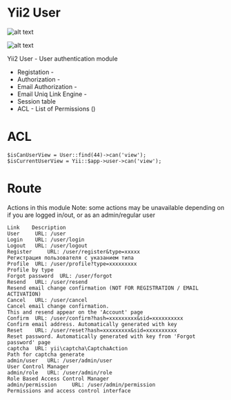 Yii2 User
=========

![alt text](http://images.mirocow.com/2014-02-19_03.24.42_rca639xskb.png)

![alt text](http://images.mirocow.com/2014-02-19_03.26.29_kufjlm2776.png)

Yii2 User - User authentication module

* Registation -
* Authorization - 
* Email Authorization -
* Email Uniq Link Engine -
* Session table
* ACL - List of Permissions ()

ACL
===

    $isCanUserView = User::find(44)->can('view');
    $isCurrentUserView = Yii::$app->user->can('view');
    
Route
=====

Actions in this module
Note: some actions may be unavailable depending on if you are logged in/out, or as an admin/regular user


    Link	Description
    User	 URL: /user
    Login	 URL: /user/login
    Logout	 URL: /user/logout
    Register	 URL: /user/register&type=xxxxx
    Регистрация пользователя с указанием типа
    Profile	 URL: /user/profile?type=xxxxxxxxx
    Profile by type
    Forgot password	 URL: /user/forgot
    Resend	 URL: /user/resend
    Resend email change confirmation (NOT FOR REGISTRATION / EMAIL ACTIVATION)
    Cancel	 URL: /user/cancel
    Cancel email change confirmation. 
    This and resend appear on the 'Account' page
    Confirm	 URL: /user/confirm?hash=xxxxxxxxx&sid=xxxxxxxxxx
    Confirm email address. Automatically generated with key
    Reset	 URL: /user/reset?hash=xxxxxxxxx&sid=xxxxxxxxxx
    Reset password. Automatically generated with key from 'Forgot password' page
    captcha	 URL: yii\captcha\CaptchaAction
    Path for captcha generate
    admin/user	 URL: /user/admin/user
    User Control Manager
    admin/role	 URL: /user/admin/role
    Role Based Access Control Manager
    admin/permission	 URL: /user/admin/permission
    Permissions and access control interface

